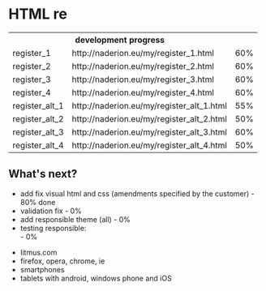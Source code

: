 HTML re
================================

<table>
  <tr>
    <th colspan="2">development progress</th>
  </tr>
  <tr>
    <td>register_1</td><td>http://naderion.eu/my/register_1.html</td><td>60%</td>
  </tr>
  <tr>
    <td>register_2</td><td>http://naderion.eu/my/register_2.html</td><td>60%</td>
  </tr>
  <tr>
    <td>register_3</td><td>http://naderion.eu/my/register_3.html</td><td>60%</td>
  </tr>
  <tr>
    <td>register_4</td><td>http://naderion.eu/my/register_4.html</td><td>60%</td>
  </tr>
  <tr>
    <td>register_alt_1</td><td>http://naderion.eu/my/register_alt_1.html</td><td>55%</td>
  </tr>
  <tr>
    <td>register_alt_2</td><td>http://naderion.eu/my/register_alt_2.html</td><td>50%</td>
  </tr>
  <tr>
    <td>register_alt_3</td><td>http://naderion.eu/my/register_alt_3.html</td><td>60%</td>
  </tr>
<tr>
    <td>register_alt_4</td><td>http://naderion.eu/my/register_alt_4.html</td><td>50%</td>
  </tr>
</table>

What's next?
-------------------------
- add fix visual html and css (amendments specified by the customer) - 80% done
- validation fix - 0%
- add responsible theme (all) - 0%
- testing responsible:<br> - 0%
 * litmus.com
 * firefox, opera, chrome, ie
 * smartphones
 * tablets with android, windows phone and iOS